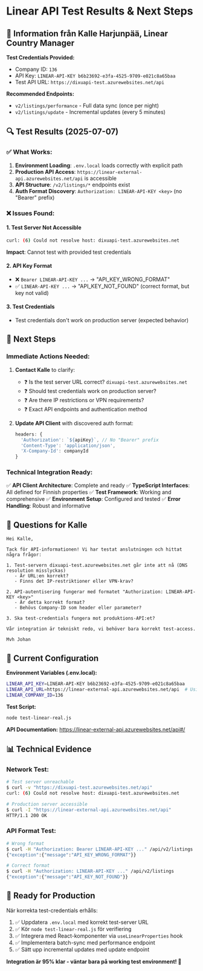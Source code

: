 # Linear API Test Results & Next Steps

## 📧 Information från Kalle Harjunpää, Linear Country Manager

**Test Credentials Provided:**
- Company ID: `136`
- API Key: `LINEAR-API-KEY b6b23692-e3fa-4525-9709-e021c8a65baa`
- Test API URL: `https://dixuapi-test.azurewebsites.net/api`

**Recommended Endpoints:**
- `v2/listings/performance` - Full data sync (once per night)
- `v2/listings/update` - Incremental updates (every 5 minutes)

## 🔍 Test Results (2025-07-07)

### ✅ What Works:
1. **Environment Loading**: `.env.local` loads correctly with explicit path
2. **Production API Access**: `https://linear-external-api.azurewebsites.net/api` is accessible
3. **API Structure**: `/v2/listings/*` endpoints exist
4. **Auth Format Discovery**: `Authorization: LINEAR-API-KEY <key>` (no "Bearer" prefix)

### ❌ Issues Found:

#### 1. Test Server Not Accessible
```bash
curl: (6) Could not resolve host: dixuapi-test.azurewebsites.net
```
**Impact**: Cannot test with provided test credentials

#### 2. API Key Format
- ❌ `Bearer LINEAR-API-KEY ...` → "API_KEY_WRONG_FORMAT"
- ✅ `LINEAR-API-KEY ...` → "API_KEY_NOT_FOUND" (correct format, but key not valid)

#### 3. Test Credentials
- Test credentials don't work on production server (expected behavior)

## 🚀 Next Steps

### Immediate Actions Needed:

1. **Contact Kalle** to clarify:
   - ❓ Is the test server URL correct? `dixuapi-test.azurewebsites.net`
   - ❓ Should test credentials work on production server?
   - ❓ Are there IP restrictions or VPN requirements?
   - ❓ Exact API endpoints and authentication method

2. **Update API Client** with discovered auth format:
   ```javascript
   headers: {
     'Authorization': `${apiKey}`, // No "Bearer" prefix
     'Content-Type': 'application/json',
     'X-Company-Id': companyId
   }
   ```

### Technical Integration Ready:

✅ **API Client Architecture**: Complete and ready
✅ **TypeScript Interfaces**: All defined for Finnish properties
✅ **Test Framework**: Working and comprehensive
✅ **Environment Setup**: Configured and tested
✅ **Error Handling**: Robust and informative

## 📝 Questions for Kalle

```
Hei Kalle,

Tack för API-informationen! Vi har testat anslutningen och hittat några frågor:

1. Test-servern dixuapi-test.azurewebsites.net går inte att nå (DNS resolution misslyckas)
   - Är URL:en korrekt?
   - Finns det IP-restriktioner eller VPN-krav?

2. API-autentisering fungerar med formatet "Authorization: LINEAR-API-KEY <key>"
   - Är detta korrekt format?
   - Behövs Company-ID som header eller parameter?

3. Ska test-credentials fungera mot produktions-API:et?

Vår integration är tekniskt redo, vi behöver bara korrekt test-access.

Mvh Johan
```

## 🔧 Current Configuration

**Environment Variables (.env.local):**
```bash
LINEAR_API_KEY=LINEAR-API-KEY b6b23692-e3fa-4525-9709-e021c8a65baa
LINEAR_API_URL=https://linear-external-api.azurewebsites.net/api  # Using production for testing
LINEAR_COMPANY_ID=136
```

**Test Script:**
```bash
node test-linear-real.js
```

**API Documentation:**
https://linear-external-api.azurewebsites.net/api#/

## 📊 Technical Evidence

### Network Test:
```bash
# Test server unreachable
$ curl -v "https://dixuapi-test.azurewebsites.net/api"
curl: (6) Could not resolve host: dixuapi-test.azurewebsites.net

# Production server accessible
$ curl -I "https://linear-external-api.azurewebsites.net/api"
HTTP/1.1 200 OK
```

### API Format Test:
```bash
# Wrong format
$ curl -H "Authorization: Bearer LINEAR-API-KEY ..." /api/v2/listings
{"exception":{"message":"API_KEY_WRONG_FORMAT"}}

# Correct format
$ curl -H "Authorization: LINEAR-API-KEY ..." /api/v2/listings  
{"exception":{"message":"API_KEY_NOT_FOUND"}}
```

## 🎯 Ready for Production

När korrekta test-credentials erhålls:

1. ✅ Uppdatera `.env.local` med korrekt test-server URL
2. ✅ Kör `node test-linear-real.js` för verifiering
3. ✅ Integrera med React-komponenter via `useLinearProperties` hook
4. ✅ Implementera batch-sync med performance endpoint
5. ✅ Sätt upp incremental updates med update endpoint

**Integration är 95% klar - väntar bara på working test environment! 🚀** 